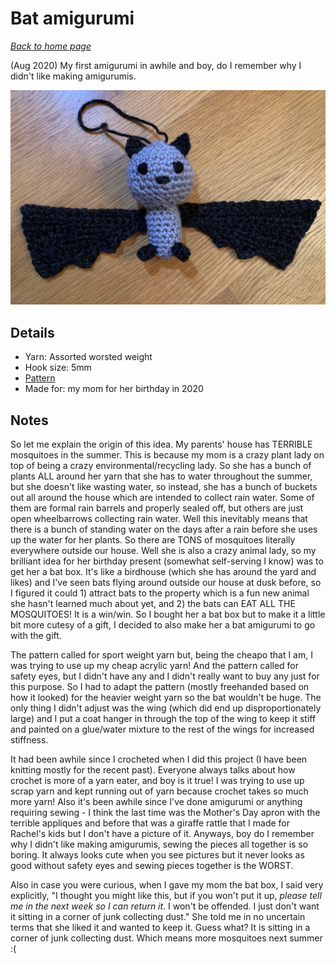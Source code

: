 # Bat amigurumi

[*Back to home page*](..)

(Aug 2020) My first amigurumi in awhile and boy, do I remember why I didn't like making amigurumis.

<img src="media/bat.jpg" style="max-width: 100%" />

## Details
- Yarn: Assorted worsted weight
- Hook size: 5mm
- [Pattern](https://www.ollieholly.com/blog/2019/09/27/free-bat-amigurumi-crochet-pattern)
- Made for: my mom for her birthday in 2020 

## Notes
So let me explain the origin of this idea. My parents' house has TERRIBLE mosquitoes in the summer. This is because my mom is a crazy plant lady on top of being a crazy environmental/recycling lady. So she has a bunch of plants ALL around her yarn that she has to water throughout the summer, but she doesn't like wasting water, so instead, she has a bunch of buckets out all around the house which are intended to collect rain water. Some of them are formal rain barrels and properly sealed off, but others are just open wheelbarrows collecting rain water. Well this inevitably means that there is a bunch of standing water on the days after a rain before she uses up the water for her plants. So there are TONS of mosquitoes literally everywhere outside our house. Well she is also a crazy animal lady, so my brilliant idea for her birthday present (somewhat self-serving I know) was to get her a bat box. It's like a birdhouse (which she has around the yard and likes) and I've seen bats flying around outside our house at dusk before, so I figured it could 1) attract bats to the property which is a fun new animal she hasn't learned much about yet, and 2) the bats can EAT ALL THE MOSQUITOES! It is a win/win. So I bought her a bat box but to make it a little bit more cutesy of a gift, I decided to also make her a bat amigurumi to go with the gift. 

The pattern called for sport weight yarn but, being the cheapo that I am, I was trying to use up my cheap acrylic yarn! And the pattern called for safety eyes, but I didn't have any and I didn't really want to buy any just for this purpose. So I had to adapt the pattern (mostly freehanded based on how it looked) for the heavier weight yarn so the bat wouldn't be huge. The only thing I didn't adjust was the wing (which did end up disproportionately large) and I put a coat hanger in through the top of the wing to keep it stiff and painted on a glue/water mixture to the rest of the wings for increased stiffness.

It had been awhile since I crocheted when I did this project (I have been knitting mostly for the recent past). Everyone always talks about how crochet is more of a yarn eater, and boy is it true! I was trying to use up scrap yarn and kept running out of yarn because crochet takes so much more yarn! Also it's been awhile since I've done amigurumi or anything requiring sewing - I think the last time was the Mother's Day apron with the terrible appliques and before that was a giraffe rattle that I made for Rachel's kids but I don't have a picture of it. Anyways, boy do I remember why I didn't like making amigurumis, sewing the pieces all together is so boring. It always looks cute when you see pictures but it never looks as good without safety eyes and sewing pieces together is the WORST. 

Also in case you were curious, when I gave my mom the bat box, I said very explicitly, "I thought you might like this, but if you won't put it up, *please tell me in the next week so I can return it*. I won't be offended. I just don't want it sitting in a corner of junk collecting dust." She told me in no uncertain terms that she liked it and wanted to keep it. Guess what? It is sitting in a corner of junk collecting dust. Which means more mosquitoes next summer :( 
